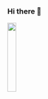 ### Hi there 👋
<img src="https://github.com/linjimzen/linjimzen/assets/141749064/e78680cc-d5db-4faf-8ede-664423cc8bdd" width="20%" height="20%">

<!--
**linjimzen/linjimzen** is a ✨ _special_ ✨ repository because its `README.md` (this file) appears on your GitHub profile.

Here are some ideas to get you started:

- 🔭 I’m currently working on ...
- 🌱 I’m currently learning ...
- 👯 I’m looking to collaborate on ...
- 🤔 I’m looking for help with ...
- 💬 Ask me about ...
- 📫 How to reach me: ...
- 😄 Pronouns: ...
- ⚡ Fun fact: ...
-->
